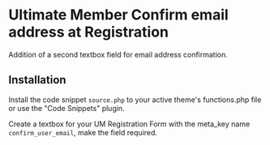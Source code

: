 # Ultimate Member Confirm email address at Registration
Addition of a second textbox field for email address confirmation.
## Installation ##
Install the code snippet <code>source.php</code> to your active theme's functions.php file or use the "Code Snippets" plugin.

Create a textbox for your UM Registration Form with the meta_key name <code>confirm_user_email</code>, make the field required.
